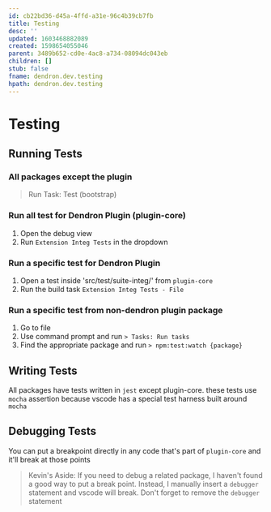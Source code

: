```yaml
---
id: cb22bd36-d45a-4ffd-a31e-96c4b39cb7fb
title: Testing
desc: ''
updated: 1603468882089
created: 1598654055046
parent: 3489b652-cd0e-4ac8-a734-08094dc043eb
children: []
stub: false
fname: dendron.dev.testing
hpath: dendron.dev.testing
---
```

# Testing

## Running Tests

### All packages except the plugin

> Run Task: Test (bootstrap)

### Run all test for Dendron Plugin (plugin-core)

1. Open the debug view
2. Run `Extension Integ Tests` in the dropdown

### Run a specific test for Dendron Plugin

1. Open a test inside 'src/test/suite-integ/' from `plugin-core`
2. Run the build task `Extension Integ Tests - File` 

### Run a specific test from non-dendron plugin package

1. Go to file
2. Use command prompt and run `> Tasks: Run tasks`
3. Find the appropriate package and run `> npm:test:watch {package}`

## Writing Tests

All packages have tests written in `jest` except plugin-core. these tests use `mocha` assertion because vscode has a special test harness built around `mocha`  

## Debugging Tests

You can put a breakpoint directly in any code that's part of `plugin-core` and it'll break at those points

> Kevin's Aside: If you need to debug a related package, I haven't found a good way to put a break point. Instead, I manually insert a `debugger` statement and vscode will break. Don't forget to remove the `debugger` statement 

